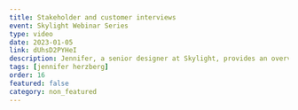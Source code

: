 ```yaml
---
title: Stakeholder and customer interviews
event: Skylight Webinar Series
type: video
date: 2023-01-05
link: dUhsD2PYHeI
description: Jennifer, a senior designer at Skylight, provides an overview of user research and shows how she conducts user and stakeholder interviews.
tags: [jennifer herzberg]
order: 16
featured: false
category: non_featured
---
```

